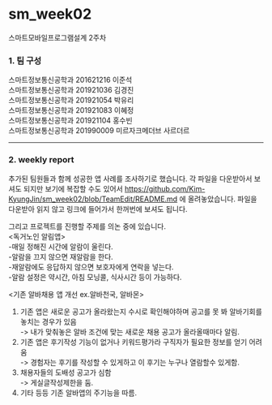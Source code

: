 # sm_week02
스마트모바일프로그램설계 2주차     

### 1. 팀 구성   
스마트정보통신공학과 201621216 이준석   
스마트정보통신공학과 201921036 김경진   
스마트정보통신공학과 201921054 박유리   
스마트정보통신공학과 201921083 이혜정   
스마트정보통신공학과 201921104 홍수빈    
스마트정보통신공학과 201990009 미르자크메더브 사르더르    
   ***   
   
### 2. weekly report   
추가된 팀원들과 함께 성공한 앱 사례를 조사하기로 했습니다. 각 파일을 다운받아서 보셔도 되지만 보기에 복잡할 수도 있어서 https://github.com/Kim-KyungJin/sm_week02/blob/TeamEdit/README.md 에 올려놓았습니다. 파일을 다운받아 읽지 않고 링크에 들어가서 한꺼번에 보셔도 됩니다. 
   
그리고 프로젝트를 진행할 주제를 의논 중에 있습니다.   
<독거노인 알림앱>   
  -매일 정해진 시간에 알람이 울린다.   
  -알람을 끄지 않으면 재알람을 한다.   
  -재알람에도 응답하지 않으면 보호자에게 연락을 넣는다.   
  -알람 설정은 약시간, 아침 모닝콜, 식사시간 등이 가능하다.
   
<기존 알바채용 앱 개선 ex.알바천국, 알바몬>
1. 기존 앱은 새로운 공고가 올라왔는지 수시로 확인해야하며 공고를 못 봐 알바기회를 놓치는 경우가 있음   
      -> 내가 맞춰놓은 알바 조건에 맞는 새로운 채용 공고가 올라올때마다 알림.   
2. 기존 앱은 후기작성 기능이 없거나 키워드평가라 구직자가 필요한 정보를 얻기 어려움   
      -> 경험자는 후기를 작성할 수 있게하고 이 후기는 누구나 열람할수 있게함.   
3. 채용자들의 도배성 공고가 심함   
      -> 게실글작성제한을 둠.   
4. 기타 등등 기존 알바앱의 주기능을 따름.   
